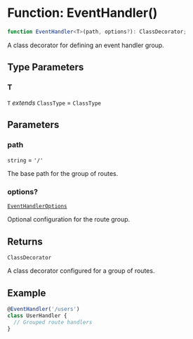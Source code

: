 # Function: EventHandler()

```ts
function EventHandler<T>(path, options?): ClassDecorator;
```

A class decorator for defining an event handler group.

## Type Parameters

### T

`T` *extends* `ClassType` = `ClassType`

## Parameters

### path

`string` = `'/'`

The base path for the group of routes.

### options?

[`EventHandlerOptions`](../interfaces/EventHandlerOptions.md)

Optional configuration for the route group.

## Returns

`ClassDecorator`

A class decorator configured for a group of routes.

## Example

```typescript
@EventHandler('/users')
class UserHandler {
  // Grouped route handlers
}
```
